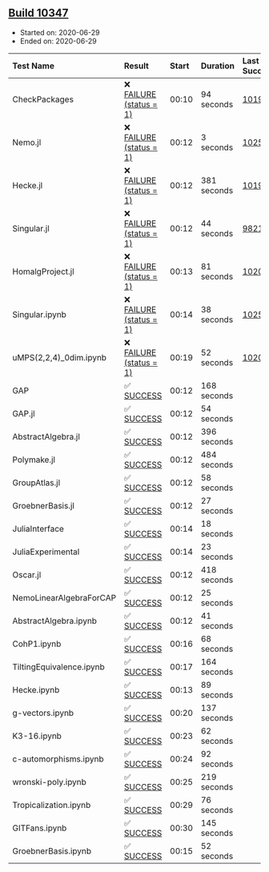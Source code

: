 ## [Build 10347](https://oscarci.mathematik.uni-kl.de/job/oscar/10347/)

* Started on: 2020-06-29
* Ended on: 2020-06-29

| Test Name    | Result | Start | Duration | Last Success | First Failure |
|:-------------|:-------|:------|:---------|:-------------|:--------------|
| CheckPackages | ❌ [FAILURE (status = 1)](https://oscarci.mathematik.uni-kl.de/job/oscar/10347/artifact/logs/build-10347/CheckPackages.log) | 00:10 | 94 seconds | [10197](https://oscarci.mathematik.uni-kl.de/job/oscar/10197/) | [10198](https://oscarci.mathematik.uni-kl.de/job/oscar/10198/) |
| Nemo.jl | ❌ [FAILURE (status = 1)](https://oscarci.mathematik.uni-kl.de/job/oscar/10347/artifact/logs/build-10347/Nemo.jl.log) | 00:12 | 3 seconds | [10252](https://oscarci.mathematik.uni-kl.de/job/oscar/10252/) | [10253](https://oscarci.mathematik.uni-kl.de/job/oscar/10253/) |
| Hecke.jl | ❌ [FAILURE (status = 1)](https://oscarci.mathematik.uni-kl.de/job/oscar/10347/artifact/logs/build-10347/Hecke.jl.log) | 00:12 | 381 seconds | [10197](https://oscarci.mathematik.uni-kl.de/job/oscar/10197/) | [10198](https://oscarci.mathematik.uni-kl.de/job/oscar/10198/) |
| Singular.jl | ❌ [FAILURE (status = 1)](https://oscarci.mathematik.uni-kl.de/job/oscar/10347/artifact/logs/build-10347/Singular.jl.log) | 00:12 | 44 seconds | [9821](https://oscarci.mathematik.uni-kl.de/job/oscar/9821/) | [9822](https://oscarci.mathematik.uni-kl.de/job/oscar/9822/) |
| HomalgProject.jl | ❌ [FAILURE (status = 1)](https://oscarci.mathematik.uni-kl.de/job/oscar/10347/artifact/logs/build-10347/HomalgProject.jl.log) | 00:13 | 81 seconds | [10209](https://oscarci.mathematik.uni-kl.de/job/oscar/10209/) | [10210](https://oscarci.mathematik.uni-kl.de/job/oscar/10210/) |
| Singular.ipynb | ❌ [FAILURE (status = 1)](https://oscarci.mathematik.uni-kl.de/job/oscar/10347/artifact/logs/build-10347/Singular.ipynb.log) | 00:14 | 38 seconds | [10252](https://oscarci.mathematik.uni-kl.de/job/oscar/10252/) | [10253](https://oscarci.mathematik.uni-kl.de/job/oscar/10253/) |
| uMPS(2,2,4)_0dim.ipynb | ❌ [FAILURE (status = 1)](https://oscarci.mathematik.uni-kl.de/job/oscar/10347/artifact/logs/build-10347/uMPS-2-2-4-_0dim.ipynb.log) | 00:19 | 52 seconds | [10209](https://oscarci.mathematik.uni-kl.de/job/oscar/10209/) | [10210](https://oscarci.mathematik.uni-kl.de/job/oscar/10210/) |
| GAP | ✅ [SUCCESS](https://oscarci.mathematik.uni-kl.de/job/oscar/10347/artifact/logs/build-10347/GAP.log) | 00:12 | 168 seconds |  |  |
| GAP.jl | ✅ [SUCCESS](https://oscarci.mathematik.uni-kl.de/job/oscar/10347/artifact/logs/build-10347/GAP.jl.log) | 00:12 | 54 seconds |  |  |
| AbstractAlgebra.jl | ✅ [SUCCESS](https://oscarci.mathematik.uni-kl.de/job/oscar/10347/artifact/logs/build-10347/AbstractAlgebra.jl.log) | 00:12 | 396 seconds |  |  |
| Polymake.jl | ✅ [SUCCESS](https://oscarci.mathematik.uni-kl.de/job/oscar/10347/artifact/logs/build-10347/Polymake.jl.log) | 00:12 | 484 seconds |  |  |
| GroupAtlas.jl | ✅ [SUCCESS](https://oscarci.mathematik.uni-kl.de/job/oscar/10347/artifact/logs/build-10347/GroupAtlas.jl.log) | 00:12 | 58 seconds |  |  |
| GroebnerBasis.jl | ✅ [SUCCESS](https://oscarci.mathematik.uni-kl.de/job/oscar/10347/artifact/logs/build-10347/GroebnerBasis.jl.log) | 00:12 | 27 seconds |  |  |
| JuliaInterface | ✅ [SUCCESS](https://oscarci.mathematik.uni-kl.de/job/oscar/10347/artifact/logs/build-10347/JuliaInterface.log) | 00:14 | 18 seconds |  |  |
| JuliaExperimental | ✅ [SUCCESS](https://oscarci.mathematik.uni-kl.de/job/oscar/10347/artifact/logs/build-10347/JuliaExperimental.log) | 00:14 | 23 seconds |  |  |
| Oscar.jl | ✅ [SUCCESS](https://oscarci.mathematik.uni-kl.de/job/oscar/10347/artifact/logs/build-10347/Oscar.jl.log) | 00:12 | 418 seconds |  |  |
| NemoLinearAlgebraForCAP | ✅ [SUCCESS](https://oscarci.mathematik.uni-kl.de/job/oscar/10347/artifact/logs/build-10347/NemoLinearAlgebraForCAP.log) | 00:12 | 25 seconds |  |  |
| AbstractAlgebra.ipynb | ✅ [SUCCESS](https://oscarci.mathematik.uni-kl.de/job/oscar/10347/artifact/logs/build-10347/AbstractAlgebra.ipynb.log) | 00:12 | 41 seconds |  |  |
| CohP1.ipynb | ✅ [SUCCESS](https://oscarci.mathematik.uni-kl.de/job/oscar/10347/artifact/logs/build-10347/CohP1.ipynb.log) | 00:16 | 68 seconds |  |  |
| TiltingEquivalence.ipynb | ✅ [SUCCESS](https://oscarci.mathematik.uni-kl.de/job/oscar/10347/artifact/logs/build-10347/TiltingEquivalence.ipynb.log) | 00:17 | 164 seconds |  |  |
| Hecke.ipynb | ✅ [SUCCESS](https://oscarci.mathematik.uni-kl.de/job/oscar/10347/artifact/logs/build-10347/Hecke.ipynb.log) | 00:13 | 89 seconds |  |  |
| g-vectors.ipynb | ✅ [SUCCESS](https://oscarci.mathematik.uni-kl.de/job/oscar/10347/artifact/logs/build-10347/g-vectors.ipynb.log) | 00:20 | 137 seconds |  |  |
| K3-16.ipynb | ✅ [SUCCESS](https://oscarci.mathematik.uni-kl.de/job/oscar/10347/artifact/logs/build-10347/K3-16.ipynb.log) | 00:23 | 62 seconds |  |  |
| c-automorphisms.ipynb | ✅ [SUCCESS](https://oscarci.mathematik.uni-kl.de/job/oscar/10347/artifact/logs/build-10347/c-automorphisms.ipynb.log) | 00:24 | 92 seconds |  |  |
| wronski-poly.ipynb | ✅ [SUCCESS](https://oscarci.mathematik.uni-kl.de/job/oscar/10347/artifact/logs/build-10347/wronski-poly.ipynb.log) | 00:25 | 219 seconds |  |  |
| Tropicalization.ipynb | ✅ [SUCCESS](https://oscarci.mathematik.uni-kl.de/job/oscar/10347/artifact/logs/build-10347/Tropicalization.ipynb.log) | 00:29 | 76 seconds |  |  |
| GITFans.ipynb | ✅ [SUCCESS](https://oscarci.mathematik.uni-kl.de/job/oscar/10347/artifact/logs/build-10347/GITFans.ipynb.log) | 00:30 | 145 seconds |  |  |
| GroebnerBasis.ipynb | ✅ [SUCCESS](https://oscarci.mathematik.uni-kl.de/job/oscar/10347/artifact/logs/build-10347/GroebnerBasis.ipynb.log) | 00:15 | 52 seconds |  |  |
